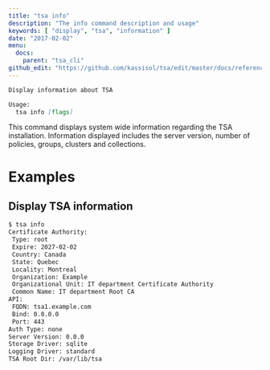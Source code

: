 ```yaml
---
title: "tsa info"
description: "The info command description and usage"
keywords: [ "display", "tsa", "information" ]
date: "2017-02-02"
menu:
  docs:
    parent: "tsa_cli"
github_edit: "https://github.com/kassisol/tsa/edit/master/docs/reference/commandline/info.md"
---
```


```markdown
Display information about TSA

Usage:
  tsa info [flags]
```

This command displays system wide information regarding the TSA installation.
Information displayed includes the server version, number of policies, groups, clusters and collections.

# Examples

## Display TSA information

```bash
$ tsa info
Certificate Authority:
 Type: root
 Expire: 2027-02-02
 Country: Canada
 State: Quebec
 Locality: Montreal
 Organization: Example
 Organizational Unit: IT department Certificate Authority
 Common Name: IT department Root CA
API:
 FQDN: tsa1.example.com
 Bind: 0.0.0.0
 Port: 443
Auth Type: none
Server Version: 0.0.0
Storage Driver: sqlite
Logging Driver: standard
TSA Root Dir: /var/lib/tsa
```
